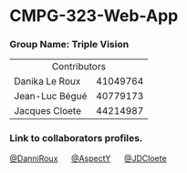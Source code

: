 # CMPG-323-Web-App

### Group Name: Triple Vision

<table>
  <tr>
    <td colspan="2" style="text-align: center;">Contributors</td>
  </tr>
  <tr>
    <td>Danika Le Roux</td>
    <td>41049764</td>
  </tr>
  <tr>
    <td>Jean-Luc Bégué</td>
    <td>40779173</td>
  </tr>
  <tr>
    <td>Jacques Cloete</td>
    <td>44214987</td>
  </tr>
</table>


### Link to collaborators profiles.

[@DanniRoux](https://github.com/DanniRoux)
&nbsp;&nbsp;&nbsp;&nbsp;
[@AspectY](https://github.com/AspectY)
&nbsp;&nbsp;&nbsp;&nbsp;
[@JDCloete](https://github.com/JDCloete)
